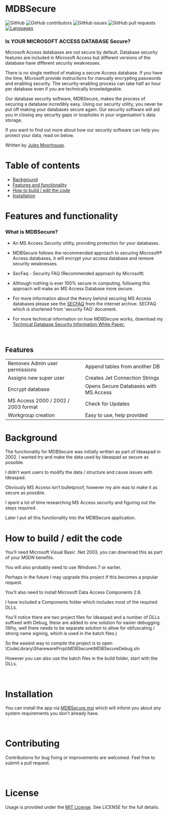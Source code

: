 MDBSecure
=========

![GitHub](https://img.shields.io/github/license/jules2010/ideaspad.svg) ![GitHub contributors](https://img.shields.io/github/contributors/jules2010/ideaspad.svg) ![GitHub issues](https://img.shields.io/github/issues/jules2010/ideaspad.svg) ![GitHub pull requests](https://img.shields.io/github/issues-pr/jules2010/ideaspad.svg)
[![Languages](https://img.shields.io/badge/language-vb.net-FF69B4.svg)](#)

### Is YOUR MICROSOFT ACCESS DATABASE Secure?

Microsoft Access databases are not secure by default. Database security features
are included in Microsoft Access but different versions of the database have
different security weaknesses. 

There is no single method of making a secure Access database. If you have the
time, Microsoft provide instructions for manually encrypting passwords and
enabling security. The security-enabling process can take half an hour per
database even if you are technically knowledgeable.

Our database security software, MDBSecure, makes the process of securing a
database incredibly easy. Using our security utility, you never be put off
making your databases secure again. Our security software will aid you in
closing any security gaps or loopholes in your organisation's data storage.

If you want to find out more about how our security software can help you
protect your data, read on below.

Written by [Jules Moorhouse](https://www.julesmoorhouse.com).

# Table of contents
* [Background](#background)
* [Features and functionality](#features-and-functionality)
* [How to build / edit the code](#how-to-build--edit-the-code)
* [Installation](#installation)

# Features and functionality

### What is MDBSecure?
* An MS Access Security utility, providing protection for your databases.
* MDBSecure follows the recommended approach to securing Microsoft&reg; Access databases, it will encrypt your access database and remove security weaknesses.
* SecFaq - Security FAQ (Recommended approach by Microsoft)
* Although nothing is ever 100% secure in computing, following this approach will make an MS Access Database more secure.
* For more information about the theory behind securing MS Access databases please see the [SECFAQ](http://web.archive.org/web/20080424151236/http://support.microsoft.com/kb/165009) from the internet archive. SECFAQ which is shortened from 'security FAQ' document.

* For more technical information on how MDBSecure works, download my [Technical Database Security Information White Paper.](https://github.com/Jules2010/MDBSecure/blob/master/whitepaper.pdf)

<br />

## Features                                      

|||
| :- | - |
| Removes Admin user permissions | Append tables from another DB |
| Assigns new super user | Creates Jet Connection Strings |
| Encrypt database | Opens Secure Databases with MS Access |
| MS Access 2000 / 2002 / 2003  format | Check for Updates |
| Workgroup creation | Easy to use, help provided |

# Background

The functionality for MDBSecure was initially written as part of Ideaspad in 2002. I wanted try and make the data used by Ideaspad as secure as possible.

I didn’t want users to modify the data / structure and cause issues with Ideaspad. 

Obviously MS Access isn’t bulletproof, however my aim was to make it as secure as possible.

I spent a lot of time researching MS Access security and figuring out the steps required.

Later I put all this functionality into the MDBSecure application.

# How to build / edit the code

You’ll need Microsoft Visual Basic .Net 2003, you can download this as part of your MSDN benefits.

You will also probably need to use Windows 7 or earlier.

Perhaps in the future I may upgrade this project if this becomes a popular request.

You’ll also need to install Microsoft Data Access Components 2.8.

I have included a Components folder which includes most of the required DLLs.

You’ll notice there are two project files for Ideaspad and a number of DLLs suffixed with Debug, these are added to one solution for easier debugging. (Why, well there needs to be separate solution to allow for obfuscating / strong name signing, which is used in the batch files.)

So the easiest way to compile the project is to open \CodeLibrary\SharewareProjs\MDBSecure\MDBSecureDebug.sln

However you can also use the batch files in the build folder, start with the DLLs.

<br/>

# Installation

You can install the app via [MDBSecure.msi](https://github.com/Jules2010/MDBSecure/blob/master/Build/MDBSecure/DistBuild/MDBSecure.msi) which will inform you about any system requirements you don't already have.

<br/>

# Contributing
Contributions for bug fixing or improvements are welcomed. Feel free to submit a pull request.

<br/>

# License
Usage is provided under the [MIT License](http://opensource.org/licenses/mit-license.php). See LICENSE for the full details.

